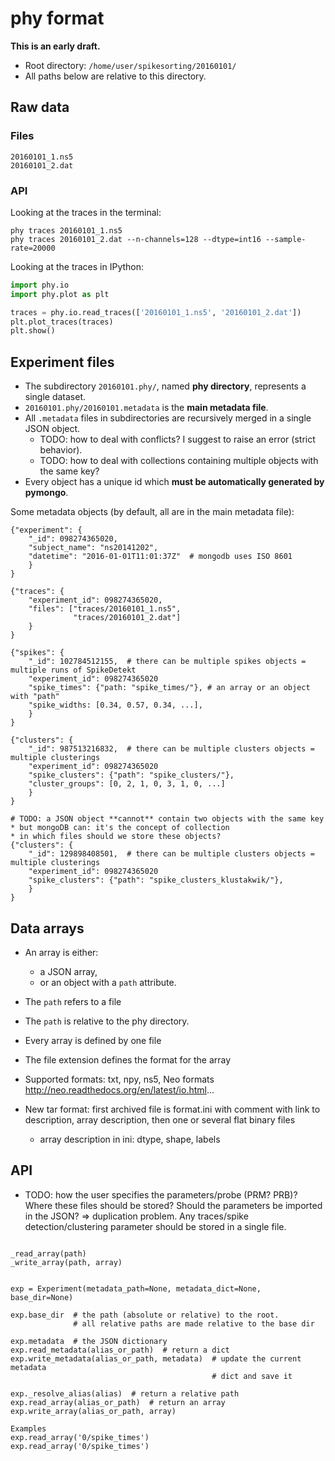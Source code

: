 # phy format

**This is an early draft.**


* Root directory: `/home/user/spikesorting/20160101/`
* All paths below are relative to this directory.

## Raw data

### Files

```
20160101_1.ns5
20160101_2.dat
```

### API

Looking at the traces in the terminal:

```
phy traces 20160101_1.ns5
phy traces 20160101_2.dat --n-channels=128 --dtype=int16 --sample-rate=20000
```

Looking at the traces in IPython:

```python
import phy.io
import phy.plot as plt

traces = phy.io.read_traces(['20160101_1.ns5', '20160101_2.dat'])
plt.plot_traces(traces)
plt.show()
```


## Experiment files

* The subdirectory `20160101.phy/`, named **phy directory**, represents a single dataset.
* `20160101.phy/20160101.metadata` is the **main metadata file**.
* All `.metadata` files in subdirectories are recursively merged in a single JSON object.
    * TODO: how to deal with conflicts? I suggest to raise an error (strict behavior).
    * TODO: how to deal with collections containing multiple objects with the same key?
* Every object has a unique id which **must be automatically generated by pymongo**.

Some metadata objects (by default, all are in the main metadata file):

```
{"experiment": {
    "_id": 098274365020,
    "subject_name": "ns20141202",
    "datetime": "2016-01-01T11:01:37Z"  # mongodb uses ISO 8601
    }
}

{"traces": {
    "experiment_id": 098274365020,
    "files": ["traces/20160101_1.ns5",
              "traces/20160101_2.dat"]
    }
}

{"spikes": {
    "_id": 102784512155,  # there can be multiple spikes objects = multiple runs of SpikeDetekt
    "experiment_id": 098274365020
    "spike_times": {"path: "spike_times/"}, # an array or an object with "path"
    "spike_widths: [0.34, 0.57, 0.34, ...],
    }
}

{"clusters": {
    "_id": 987513216832,  # there can be multiple clusters objects = multiple clusterings
    "experiment_id": 098274365020
    "spike_clusters": {"path": "spike_clusters/"},
    "cluster_groups": [0, 2, 1, 0, 3, 1, 0, ...]
    }
}

# TODO: a JSON object **cannot** contain two objects with the same key
* but mongoDB can: it's the concept of collection
* in which files should we store these objects?
{"clusters": {
    "_id": 129898408501,  # there can be multiple clusters objects = multiple clusterings
    "experiment_id": 098274365020
    "spike_clusters": {"path": "spike_clusters_klustakwik/"},
    }
}
```


## Data arrays

* An array is either:
    * a JSON array,
    * or an object with a `path` attribute.

* The `path` refers to a file
* The `path` is relative to the phy directory.
* Every array is defined by one file
* The file extension defines the format for the array
* Supported formats: txt, npy, ns5, Neo formats <http://neo.readthedocs.org/en/latest/io.html>...
* New tar format: first archived file is format.ini with comment with link to description, array description, then one or several flat binary files
    * array description in ini: dtype, shape, labels

## API

* TODO: how the user specifies the parameters/probe (PRM? PRB)? Where these files should be stored? Should the parameters be imported in the JSON? => duplication problem. Any traces/spike detection/clustering parameter should be stored in a single file.

```

_read_array(path)
_write_array(path, array)


exp = Experiment(metadata_path=None, metadata_dict=None, base_dir=None)

exp.base_dir  # the path (absolute or relative) to the root.
              # all relative paths are made relative to the base dir

exp.metadata  # the JSON dictionary
exp.read_metadata(alias_or_path)  # return a dict
exp.write_metadata(alias_or_path, metadata)  # update the current metadata
                                             # dict and save it

exp._resolve_alias(alias)  # return a relative path
exp.read_array(alias_or_path)  # return an array
exp.write_array(alias_or_path, array)

Examples
exp.read_array('0/spike_times')
exp.read_array('0/spike_times')

```
